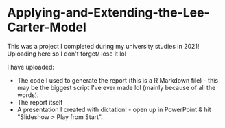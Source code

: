 # Applying-and-Extending-the-Lee-Carter-Model
This was a project I completed during my university studies in 2021! Uploading here so I don't forget/ lose it lol

I have uploaded:
- The code I used to generate the report (this is a R Markdown file) - this may be the biggest script I've ever made lol (mainly because of all the words).
- The report itself
- A presentation I created with dictation! - open up in PowerPoint & hit "Slideshow > Play from Start".






